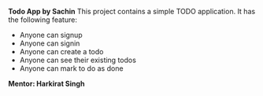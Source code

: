 **Todo App by Sachin**
This project contains a simple TODO application. It has the following feature:
- Anyone can signup
- Anyone can signin
- Anyone can create a todo
- Anyone can see their existing todos
- Anyone can mark to do as done

**Mentor: Harkirat Singh**